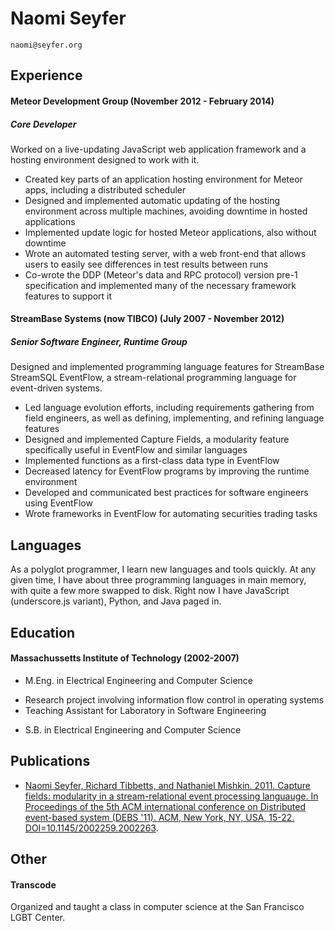 Naomi Seyfer
============

`naomi@seyfer.org`

Experience
----------

#### Meteor Development Group (November 2012 - February 2014)

##### Core Developer

Worked on a live-updating JavaScript web application framework and a hosting
environment designed to work with it.

- Created key parts of an application hosting environment for Meteor apps,
  including a distributed scheduler
- Designed and implemented automatic updating of the hosting environment across
  multiple machines, avoiding downtime in hosted applications
- Implemented update logic for hosted Meteor applications, also
  without downtime
- Wrote an automated testing server, with a web front-end that allows users to
  easily see differences in test results between runs
- Co-wrote the DDP (Meteor's data and RPC protocol) version pre-1 specification
  and implemented many of the necessary framework features to support it

#### StreamBase Systems (now TIBCO) (July 2007 - November 2012)

##### Senior Software Engineer, Runtime Group

Designed and implemented programming language features for StreamBase StreamSQL
EventFlow, a stream-relational programming language for event-driven systems.

- Led language evolution efforts, including requirements gathering from field
  engineers, as well as defining, implementing, and refining language features
- Designed and implemented Capture Fields, a modularity feature specifically
  useful in EventFlow and similar languages
- Implemented functions as a first-class data type in EventFlow
- Decreased latency for EventFlow programs by improving the runtime environment
- Developed and communicated best practices for software engineers using EventFlow
- Wrote frameworks in EventFlow for automating securities trading tasks

Languages
------

As a polyglot programmer, I learn new languages and tools quickly.  At any given
time, I have about three programming languages in main memory, with quite a few
more swapped to disk. Right now I have JavaScript (underscore.js variant),
Python, and Java paged in.

Education
---------

#### Massachussetts Institute of Technology (2002-2007)

- M.Eng. in Electrical Engineering and Computer Science
 + Research project involving information flow control in operating systems
 + Teaching Assistant for Laboratory in Software Engineering

- S.B. in Electrical Engineering and Computer Science

Publications
------------

- [Naomi Seyfer, Richard Tibbetts, and Nathaniel Mishkin. 2011. Capture fields:
  modularity in a stream-relational event processing languauge. In Proceedings of
  the 5th ACM international conference on Distributed event-based system (DEBS
  '11). ACM, New York, NY, USA,
  15-22. DOI=10.1145/2002259.2002263](http://doi.acm.org/10.1145/2002259.2002263).

Other
-----

#### Transcode

Organized and taught a class in computer science at the San Francisco LGBT
Center.
